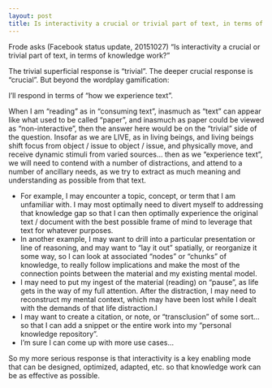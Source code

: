 ```yaml
---
layout: post
title: Is interactivity a crucial or trivial part of text, in terms of knowledge work?
---
```


Frode asks (Facebook status update, 20151027) “Is interactivity a
crucial or trivial part of text, in terms of knowledge work?”

The trivial superficial response is “trivial”. The deeper crucial
response is “crucial”. But beyond the wordplay gamification:

I’ll respond in terms of “how we experience text”.

When I am “reading” as in “consuming text”, inasmuch as “text” can
appear like what used to be called “paper”, and inasmuch as paper
could be viewed as “non-interactive”, then the answer here would be on
the “trivial” side of the question.  Insofar as we are LIVE, as in
living beings, and living beings shift focus from object / issue to
object / issue, and physically move, and receive dynamic stimuli from
varied sources… then as we “experience text”, we will need to contend
with a number of distractions, and attend to a number of ancillary
needs, as we try to extract as much meaning and understanding as
possible from that text.

* For example, I may encounter a topic, concept, or term that I am unfamiliar with. I may most optimally need to divert myself to addressing that knowledge gap so that I can then optimally experience the original text / document with the best possible frame of mind to leverage that text for whatever purposes.
* In another example, I may want to drill into a particular presentation or line of reasoning, and may want to “lay it out” spatially, or reorganize it some way, so I can look at associated “nodes” or “chunks” of knowledge, to really follow implications and make the most of the connection points between the material and my existing mental model.
* I may need to put my ingest of the material (reading) on “pause”, as life gets in the way of my full attention. After the distraction, I may need to reconstruct my mental context, which may have been lost while I dealt with the demands of that life distraction.l 
* I may want to create a citation, or note, or “transclusion” of some sort… so that I can add a snippet or the entire work into my “personal knowledge repository”.
* I’m sure I can come up with more use cases…

So my more serious response is that interactivity is a key enabling
mode that can be designed, optimized, adapted, etc. so that knowledge
work can be as effective as possible.

